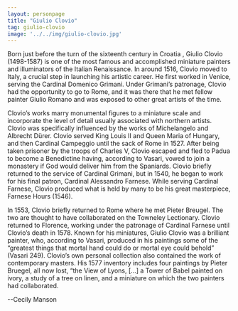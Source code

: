 ```yaml
---
layout: personpage
title: "Giulio Clovio"
tag: giulio-clovio
image: '../../img/giulio-clovio.jpg'
---
```


<p>Born just before the turn of the sixteenth century in Croatia , Giulio Clovio (1498-1587) is one of the most famous and accomplished miniature painters and illuminators of the Italian Renaissance. In around 1516, Clovio moved to Italy, a crucial step in launching his artistic career. He first worked in Venice, serving the Cardinal Domenico Grimani. Under Grimani’s patronage, Clovio had the opportunity to go to Rome, and it was there that he met fellow painter Giulio Romano and was exposed to other great artists of the time.</p>
<p>Clovio’s works marry monumental figures to a miniature scale and incorporate the level of detail usually associated with northern artists. Clovio was specifically influenced by the works of Michelangelo and Albrecht Dürer. Clovio served King Louis II and Queen Maria of Hungary, and then Cardinal Campeggio until the sack of Rome in 1527. After being taken prisoner by the troops of Charles V, Clovio escaped and fled to Padua to become a Benedictine having, according to Vasari, vowed to join a monastery if God would deliver him from the Spaniards. Clovio briefly returned to the service of Cardinal Grimani, but in 1540, he began to work for his final patron, Cardinal Alessandro Farnese. While serving Cardinal Farnese, Clovio produced what is held by many to be his great masterpiece, Farnese Hours (1546).</p>
<p>In 1553, Clovio briefly returned to Rome where he met Pieter Breugel. The two are thought to have collaborated on the Towneley Lectionary. Clovio returned to Florence, working under the patronage of Cardinal Farnese until Clovio’s death in 1578. Known for his miniatures, Giulio Clovio was a brilliant painter, who, according to Vasari, produced in his paintings some of the “greatest things that mortal hand could do or mortal eye could behold” (Vasari 249). Clovio’s own personal collection also contained the work of contemporary masters. His 1577 inventory includes four paintings by Pieter Bruegel, all now lost, “the View of Lyons, […] a Tower of Babel painted on ivory, a study of a tree on linen, and a miniature on which the two painters had collaborated.</p>
<p>	      --Cecily Manson</p>